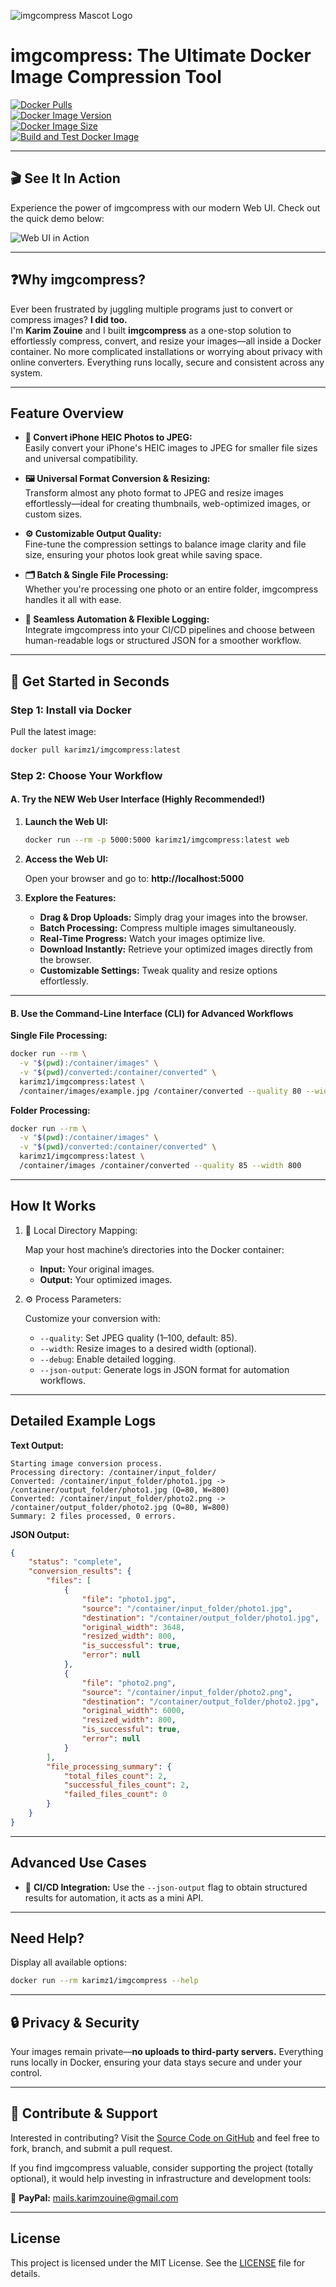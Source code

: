  ![imgcompress Mascot Logo](https://raw.githubusercontent.com/karimz1/imgcompress/refs/heads/main/images/imgcompress_logo.jpg)
 
# imgcompress: The Ultimate Docker Image Compression Tool

[![Docker Pulls](https://img.shields.io/docker/pulls/karimz1/imgcompress)](https://hub.docker.com/r/karimz1/imgcompress)  
[![Docker Image Version](https://img.shields.io/docker/v/karimz1/imgcompress?sort=semver)](https://hub.docker.com/r/karimz1/imgcompress)  
[![Docker Image Size](https://img.shields.io/docker/image-size/karimz1/imgcompress/latest)](https://hub.docker.com/r/karimz1/imgcompress)  
[![Build and Test Docker Image](https://github.com/karimz1/imgcompress/actions/workflows/deploy.yml/badge.svg?branch=main)](https://github.com/karimz1/imgcompress/actions/workflows/deploy.yml)

---

## 🎬 See It In Action

Experience the power of imgcompress with our modern Web UI. Check out the quick demo below:

![Web UI in Action](https://raw.githubusercontent.com/karimz1/imgcompress/refs/heads/main/images/new_web_ui.gif)

---

## ❓Why imgcompress?

Ever been frustrated by juggling multiple programs just to convert or compress images? **I did too.**  
I'm **Karim Zouine** and I built **imgcompress** as a one-stop solution to effortlessly compress, convert, and resize your images—all inside a Docker container. No more complicated installations or worrying about privacy with online converters. Everything runs locally, secure and consistent across any system.

---

## Feature Overview

- **📱 Convert iPhone HEIC Photos to JPEG:**  
  Easily convert your iPhone's HEIC images to JPEG for smaller file sizes and universal compatibility.

- **🖼️ Universal Format Conversion & Resizing:**  
  Transform almost any photo format to JPEG and resize images effortlessly—ideal for creating thumbnails, web-optimized images, or custom sizes.

- **⚙️ Customizable Output Quality:**  
  Fine-tune the compression settings to balance image clarity and file size, ensuring your photos look great while saving space.

- **🗂️ Batch & Single File Processing:**  
  Whether you're processing one photo or an entire folder, imgcompress handles it all with ease.

- **🔄 Seamless Automation & Flexible Logging:**  
  Integrate imgcompress into your CI/CD pipelines and choose between human-readable logs or structured JSON for a smoother workflow.


---

## 🚀 Get Started in Seconds

### Step 1: Install via Docker

Pull the latest image:

```bash
docker pull karimz1/imgcompress:latest
```

### Step 2: Choose Your Workflow

#### A. Try the NEW Web User Interface (Highly Recommended!)

1. **Launch the Web UI:**

   ```  bash
   docker run --rm -p 5000:5000 karimz1/imgcompress:latest web
   ```

2. **Access the Web UI:**

   Open your browser and go to:
   **http://localhost:5000**

3. **Explore the Features:**

   - **Drag & Drop Uploads:** Simply drag your images into the browser.
   - **Batch Processing:** Compress multiple images simultaneously.
   - **Real-Time Progress:** Watch your images optimize live.
   - **Download Instantly:** Retrieve your optimized images directly from the browser.
   - **Customizable Settings:** Tweak quality and resize options effortlessly.

------

#### B. Use the Command-Line Interface (CLI) for Advanced Workflows

**Single File Processing:**

``` bash
docker run --rm \
  -v "$(pwd):/container/images" \
  -v "$(pwd)/converted:/container/converted" \
  karimz1/imgcompress:latest \
  /container/images/example.jpg /container/converted --quality 80 --width 1920
```

**Folder Processing:**

``` bash
docker run --rm \
  -v "$(pwd):/container/images" \
  -v "$(pwd)/converted:/container/converted" \
  karimz1/imgcompress:latest \
  /container/images /container/converted --quality 85 --width 800
```

------

## How It Works

1. 📁 Local Directory Mapping:

   Map your host machine’s directories into the Docker container:

   - **Input:** Your original images.
   - **Output:** Your optimized images.

2. ⚙️ Process Parameters:

   Customize your conversion with:

   - `--quality`: Set JPEG quality (1–100, default: 85).
   - `--width`: Resize images to a desired width (optional).
   - `--debug`: Enable detailed logging.
   - `--json-output`: Generate logs in JSON format for automation workflows.

------

## Detailed Example Logs

**Text Output:**

``` plain text
Starting image conversion process.
Processing directory: /container/input_folder/
Converted: /container/input_folder/photo1.jpg -> /container/output_folder/photo1.jpg (Q=80, W=800)
Converted: /container/input_folder/photo2.png -> /container/output_folder/photo2.jpg (Q=80, W=800)
Summary: 2 files processed, 0 errors.
```

**JSON Output:**

``` json
{
    "status": "complete",
    "conversion_results": {
        "files": [
            {
                "file": "photo1.jpg",
                "source": "/container/input_folder/photo1.jpg",
                "destination": "/container/output_folder/photo1.jpg",
                "original_width": 3648,
                "resized_width": 800,
                "is_successful": true,
                "error": null
            },
            {
                "file": "photo2.png",
                "source": "/container/input_folder/photo2.png",
                "destination": "/container/output_folder/photo2.jpg",
                "original_width": 6000,
                "resized_width": 800,
                "is_successful": true,
                "error": null
            }
        ],
        "file_processing_summary": {
            "total_files_count": 2,
            "successful_files_count": 2,
            "failed_files_count": 0
        }
    }
}
```

------

## Advanced Use Cases
- 🔧 **CI/CD Integration:**
  Use the `--json-output` flag to obtain structured results for automation, it acts as a mini API.

------

## Need Help?

Display all available options:

``` bash
docker run --rm karimz1/imgcompress --help
```

------

## 🔒 Privacy & Security

Your images remain private—**no uploads to third-party servers.**
Everything runs locally in Docker, ensuring your data stays secure and under your control.

------

## 🤝 Contribute & Support

Interested in contributing? Visit the [Source Code on GitHub](https://github.com/karimz1/imgcompress) and feel free to fork, branch, and submit a pull request.

If you find imgcompress valuable, consider supporting the project (totally optional), it would help investing in infrastructure and development tools:

🤗 **PayPal:** [mails.karimzouine@gmail.com](mailto:mails.karimzouine@gmail.com)

------

## License

This project is licensed under the MIT License. See the [LICENSE](https://raw.githubusercontent.com/karimz1/imgcompress/refs/heads/main/LICENSE) file for details.